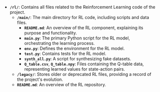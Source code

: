 - **`/rl/`**: Contains all files related to the Reinforcement Learning code of the project.
    - **`/main/`**: The main directory for RL code, including scripts and data files.
        - **`README.md`**: An overview of the RL component, explaining its purpose and functionality.
        - **`main.py`**: The primary Python script for the RL model, orchestrating the learning process.
        - **`env.py`**: Defines the environment for the RL model.
        - **`test.py`**: Contains tests for the RL model.
        - **`synth_all.py`**: A script for synthesizing fake datasets.
        - **`Q_table.csv`**, **`Q_table.npy`**: Files containing the Q-table data, representing learned values for state-action pairs.
    - **`/legacy/`**: Stores older or deprecated RL files, providing a record of the project's evolution.
    - **`README.md`**: An overview of the RL repository.

